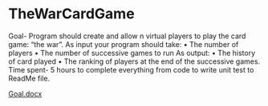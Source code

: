 # TheWarCardGame
Goal- Program should create and allow n virtual players to play the card game: “the war”.
As input your program should take:
• The number of players
• The number of successive games to run
As output:
• The history of card played
• The ranking of players at the end of the successive games.
Time spent- 5 hours to complete everything from code to write unit test to ReadMe file.
 
[Goal.docx](https://github.com/user-attachments/files/16050947/Goal.docx)
